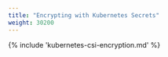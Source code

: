 ```yaml
---
title: "Encrypting with Kubernetes Secrets"
weight: 30200
---
```


{% include 'kubernetes-csi-encryption.md' %}
